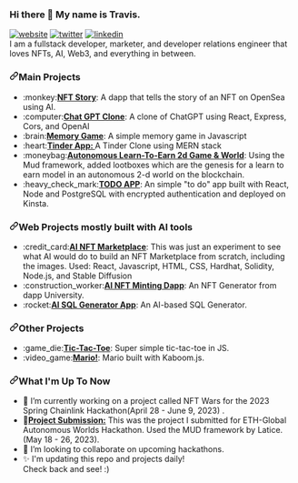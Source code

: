 ### Hi there 👋 My name is Travis.

<article class="markdown-body entry-content container-lg f5" itemprop="text"><p dir="auto"><a href="https://www.travis-richardson.com" rel="nofollow"><img src="https://camo.githubusercontent.com/5f8d07b1175259568bc0f347fb84b8f8b3254f8fc49a28dfc75ac526e13f3f4b/68747470733a2f2f696d672e736869656c64732e696f2f62616467652f2d626c6f672d626c756576696f6c6574" alt="website" data-canonical-src="https://img.shields.io/badge/-blog-blueviolet" style="max-width: 100%;"></a>
<a href="https://twitter.com/nervos_ninja" rel="nofollow"><img src="https://camo.githubusercontent.com/b01565418a51dcf8feea9f1ce0dc411f74ce43de4a42dbc352d609acc2fe720c/68747470733a2f2f696d672e736869656c64732e696f2f62616467652f2d747769747465722d626c7565" alt="twitter" data-canonical-src="https://img.shields.io/badge/-twitter-blue" style="max-width: 100%;"></a>
<a href="https://www.linkedin.com/in/travislrichardson" rel="nofollow"><img src="https://camo.githubusercontent.com/72b229fd94865c003a0ff3b040e5cc2193a7a92928bfed4bc2c77244a90bf8cd/68747470733a2f2f696d672e736869656c64732e696f2f62616467652f2d6c696e6b6564696e2d304537364138" alt="linkedin" data-canonical-src="https://img.shields.io/badge/-linkedin-0E76A8" style="max-width: 100%;"></a><br>
I am a fullstack developer, marketer, and developer relations engineer that loves NFTs, AI, Web3, and everything in between.</p>
<h3 dir="auto"><a id="user-content-main-projects" class="anchor" aria-hidden="true" href="#main-projects"><svg class="octicon octicon-link" viewBox="0 0 16 16" version="1.1" width="16" height="16" aria-hidden="true"><path d="m7.775 3.275 1.25-1.25a3.5 3.5 0 1 1 4.95 4.95l-2.5 2.5a3.5 3.5 0 0 1-4.95 0 .751.751 0 0 1 .018-1.042.751.751 0 0 1 1.042-.018 1.998 1.998 0 0 0 2.83 0l2.5-2.5a2.002 2.002 0 0 0-2.83-2.83l-1.25 1.25a.751.751 0 0 1-1.042-.018.751.751 0 0 1-.018-1.042Zm-4.69 9.64a1.998 1.998 0 0 0 2.83 0l1.25-1.25a.751.751 0 0 1 1.042.018.751.751 0 0 1 .018 1.042l-1.25 1.25a3.5 3.5 0 1 1-4.95-4.95l2.5-2.5a3.5 3.5 0 0 1 4.95 0 .751.751 0 0 1-.018 1.042.751.751 0 0 1-1.042.018 1.998 1.998 0 0 0-2.83 0l-2.5 2.5a1.998 1.998 0 0 0 0 2.83Z"></path></svg></a>Main Projects</h3>
<ul dir="auto">
<li>:monkey:<strong><a href="https://github.com/TravisLeeRichardson/NftStory">NFT Story</a></strong>: A dapp that tells the story of an NFT on OpenSea using AI.</li>
<li>:computer:<strong><a href="https://github.com/TravisLeeRichardson/chatGptClone">Chat GPT Clone</a></strong>: A clone of ChatGPT using React, Express, Cors, and OpenAI</li>
<li>:brain:<strong><a href="https://github.com/TravisLeeRichardson/memory-game">Memory Game</a></strong>: A simple memory game in Javascript</li>
<li>:heart:<strong><a href="https://github.com/TravisLeeRichardson/tinder-clone-1">Tinder App: </a></strong>A Tinder Clone using MERN stack</li>
<li>:moneybag:<strong><a href="https://github.com/TravisLeeRichardson/emojimon2">Autonomous Learn-To-Earn 2d Game & World</a></strong>: Using the Mud framework, added lootboxes which are the genesis for a learn to earn model in an autonomous 2-d world on the blockchain.</li>
<li>:heavy_check_mark:<strong><a href="https://github.com/TravisLeeRichardson/todo-app">TODO APP</a></strong>: An simple "to do" app built with React, Node and PostgreSQL with encrypted authentication and deployed on Kinsta.</li>
  </ul>

<h3 dir="auto"><a id="user-content-web-projects-mostly-built-with-ai-tools" class="anchor" aria-hidden="true" href="#web-projects-mostly-built-with-ai-tools"><svg class="octicon octicon-link" viewBox="0 0 16 16" version="1.1" width="16" height="16" aria-hidden="true"><path d="m7.775 3.275 1.25-1.25a3.5 3.5 0 1 1 4.95 4.95l-2.5 2.5a3.5 3.5 0 0 1-4.95 0 .751.751 0 0 1 .018-1.042.751.751 0 0 1 1.042-.018 1.998 1.998 0 0 0 2.83 0l2.5-2.5a2.002 2.002 0 0 0-2.83-2.83l-1.25 1.25a.751.751 0 0 1-1.042-.018.751.751 0 0 1-.018-1.042Zm-4.69 9.64a1.998 1.998 0 0 0 2.83 0l1.25-1.25a.751.751 0 0 1 1.042.018.751.751 0 0 1 .018 1.042l-1.25 1.25a3.5 3.5 0 1 1-4.95-4.95l2.5-2.5a3.5 3.5 0 0 1 4.95 0 .751.751 0 0 1-.018 1.042.751.751 0 0 1-1.042.018 1.998 1.998 0 0 0-2.83 0l-2.5 2.5a1.998 1.998 0 0 0 0 2.83Z"></path></svg></a>Web Projects mostly built with AI tools</h3>
<ul dir="auto">
<li>:credit_card:<strong><a href="https://github.com/TravisLeeRichardson/AI-NFT-Minting-App-V2">AI NFT Marketplace</a></strong>: This was just an experiment to see what AI would do to build an NFT Marketplace from scratch, including the images. Used: React, Javascript, HTML, CSS, Hardhat, Solidity, Node.js, and Stable Diffusion</li>
<li>:construction_worker:<strong><a href="https://github.com/TravisLeeRichardson/ai_nft_generator">AI NFT Minting Dapp</a></strong>: An NFT Generator from dapp University.</li>
<li>:rocket:<strong><a href="https://github.com/TravisLeeRichardson/AI-SQL-Generator">AI SQL Generator App</a></strong>: An AI-based SQL Generator.</li>
 
  </ul>
  
  <h3 dir="auto"><a id="other-projects" class="anchor" aria-hidden="true" href="#other-projects"><svg class="octicon octicon-link" viewBox="0 0 16 16" version="1.1" width="16" height="16" aria-hidden="true"><path d="m7.775 3.275 1.25-1.25a3.5 3.5 0 1 1 4.95 4.95l-2.5 2.5a3.5 3.5 0 0 1-4.95 0 .751.751 0 0 1 .018-1.042.751.751 0 0 1 1.042-.018 1.998 1.998 0 0 0 2.83 0l2.5-2.5a2.002 2.002 0 0 0-2.83-2.83l-1.25 1.25a.751.751 0 0 1-1.042-.018.751.751 0 0 1-.018-1.042Zm-4.69 9.64a1.998 1.998 0 0 0 2.83 0l1.25-1.25a.751.751 0 0 1 1.042.018.751.751 0 0 1 .018 1.042l-1.25 1.25a3.5 3.5 0 1 1-4.95-4.95l2.5-2.5a3.5 3.5 0 0 1 4.95 0 .751.751 0 0 1-.018 1.042.751.751 0 0 1-1.042.018 1.998 1.998 0 0 0-2.83 0l-2.5 2.5a1.998 1.998 0 0 0 0 2.83Z"></path></svg></a>Other Projects</h3>
<ul dir="auto">


<li>:game_die:<strong><a href="https://github.com/TravisLeeRichardson/tic-tac-toe">Tic-Tac-Toe</a></strong>: Super simple tic-tac-toe in JS.</li>
<li>:video_game:<strong><a href="https://github.com/TravisLeeRichardson/mario-kaboom-js">Mario!</a></strong>: Mario built with Kaboom.js.</li>
  </ul>
  
  <h3 dir="auto"><a id="what-im-up-to" class="anchor" aria-hidden="true" href="#what-im-up-to"><svg class="octicon octicon-link" viewBox="0 0 16 16" version="1.1" width="16" height="16" aria-hidden="true"><path d="m7.775 3.275 1.25-1.25a3.5 3.5 0 1 1 4.95 4.95l-2.5 2.5a3.5 3.5 0 0 1-4.95 0 .751.751 0 0 1 .018-1.042.751.751 0 0 1 1.042-.018 1.998 1.998 0 0 0 2.83 0l2.5-2.5a2.002 2.002 0 0 0-2.83-2.83l-1.25 1.25a.751.751 0 0 1-1.042-.018.751.751 0 0 1-.018-1.042Zm-4.69 9.64a1.998 1.998 0 0 0 2.83 0l1.25-1.25a.751.751 0 0 1 1.042.018.751.751 0 0 1 .018 1.042l-1.25 1.25a3.5 3.5 0 1 1-4.95-4.95l2.5-2.5a3.5 3.5 0 0 1 4.95 0 .751.751 0 0 1-.018 1.042.751.751 0 0 1-1.042.018 1.998 1.998 0 0 0-2.83 0l-2.5 2.5a1.998 1.998 0 0 0 0 2.83Z"></path></svg></a>What I'm Up To Now</h3>
<ul dir="auto">
 <li>📓 I’m currently working on a project called NFT Wars for the 2023 Spring Chainlink Hackathon(April 28 - June 9, 2023) .</li>
  <li>📗<strong><a href="https://ethglobal.com/showcase/emojimon-learn-to-earn-pdjpz">Project Submission:</a></strong>
  This was the project I submitted for ETH-Global Autonomous Worlds Hackathon. Used the MUD framework by Latice. (May 18 - 26, 2023).
  </li>
   
  <li>👬 I’m looking to collaborate on upcoming hackathons.</li>
 <li> ✨ I'm updating this repo and projects daily!</li>Check back and see! :)
  </ul>
  
</article>




